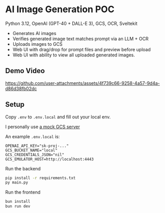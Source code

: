 # AI Image Generation POC

Python 3.12, OpenAI (GPT-40 + DALL-E 3), GCS, OCR, Sveltekit

- Generates AI images
- Verifies generated image text matches prompt via an LLM + OCR
- Uploads images to GCS
- Web UI with drag/drop for prompt files and preview before upload
- Web UI with ability to view all uploaded generated images.

## Demo Video
https://github.com/user-attachments/assets/4f739c66-9258-4a57-9d4a-d86d38fb02dc


## Setup

Copy `.env` to `.env.local` and fill out your local env.

I personally use [a mock GCS server](https://github.com/fsouza/fake-gcs-server)

An example `.env.local` is:
```env
OPENAI_API_KEY="sk-proj-..."
GCS_BUCKET_NAME="local"
GCS_CREDENTIALS_JSON="nil"
GCS_EMULATOR_HOST=http://localhost:4443
```

Run the backend
```sh
pip install -r requirements.txt
py main.py
```

Run the frontend
```sh
bun install
bun run dev
```

